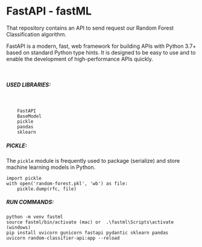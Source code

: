 # FastAPI - fastML

That repository contains an API to send request our Random Forest Classification algorithm.

FastAPI is a modern, fast, web framework for building APIs with Python 3.7+ based on standard Python type hints. It is designed to be easy to use and to enable the development of high-performance APIs quickly.

<br>

##### USED LIBRARIES:
<br>

```
    FastAPI
    BaseModel
    pickle
    pandas
    sklearn
```



##### PICKLE:

The `pickle` module is frequently used to package (serialize) and store machine learning models in Python.
  
``` 
import pickle
with open('random-forest.pkl', 'wb') as file:
    pickle.dump(rfc, file)
```


##### RUN COMMANDS:

```
python -m venv fastml
source fastml/bin/activate (mac) or  .\fastml\Scripts\activate (windows)
pip install uvicorn gunicorn fastapi pydantic sklearn pandas
uvicorn random-classifier-api:app --reload
```




